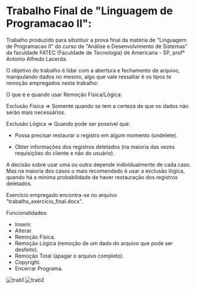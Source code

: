 # Trabalho Final de "Linguagem de Programacao II":

Trabalho produzido para sibstituir a prova final da matéria de "Linguagem de Programacao II" do curso de "Análise e Desenvolvimento de Sistemas" da faculdade FATEC (Faculdade de Tecnologia) de Americana - SP, prof° Antonio Alfredo Lacerda.

O objetivo do trabalho é lidar com a abertura e fechamento de arquivo, manipulando dados no mesmo, algo que vale ressaltar é os tipos te remoção empregados neste trabalho:

O que é e quando usar Remoção Física/Lógica:

Exclusão Física => Somente quando se tem a certeza de que os dados não serão mais necessários.

Exclusão Lógica => Quando pode ser possível que:

* Possa precisar restaurar o registro em algum momento (undelete).

* Obter informações dos registros deletados (na maioria das vezes requisições do cliente e não do usuário).

A decisão sobre usar uma ou outra depende individualmente de cada caso. Mas na maioria dos casos o mais recomendado é usar a exclusão lógica, quando há a mínima probabilidade de haver restauração dos registros deletados.

Exercício empregado encontra-se no arquivo "trabalho_exercicio_final.docx".

Funcionalidades:

* Inserir.
* Alterar.
* Remoção Física.
* Remoção Lógica (remoção de um dado do arquivo que pode ser desfeito).
* Remoção Total (apagar o arquivo completo).
* Copyright.
* Encerrar Programa.

![trab1](https://user-images.githubusercontent.com/59848966/90348819-daa75580-e026-11ea-8109-848d2e87fc16.png)
![trab2](https://user-images.githubusercontent.com/59848966/91789361-e4af8380-ebe4-11ea-9900-76b5511030ae.png)
